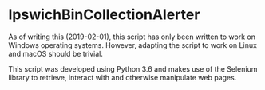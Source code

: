 # IpswichBinCollectionAlerter

As of writing this (2019-02-01), this script has only been written to work on Windows operating systems. However, adapting the script to work on Linux and macOS should be trivial.

This script was developed using Python 3.6 and makes use of the Selenium library to retrieve, interact with and otherwise manipulate web pages.
